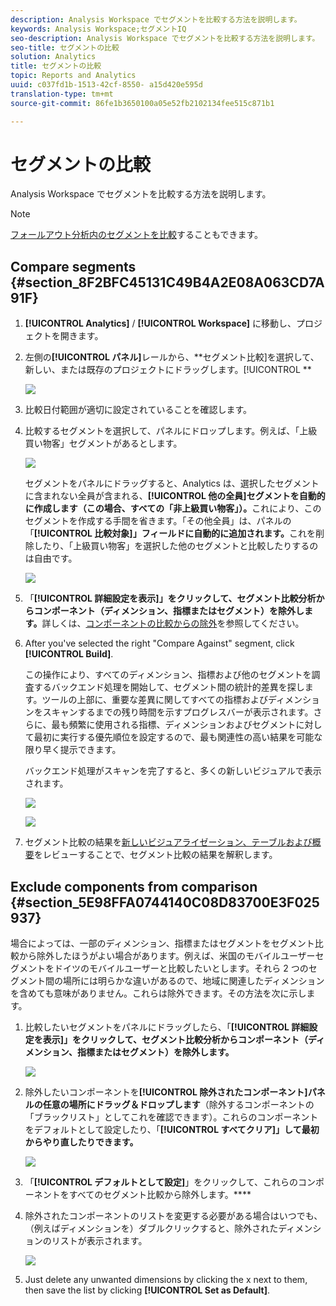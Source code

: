 ```yaml
---
description: Analysis Workspace でセグメントを比較する方法を説明します。
keywords: Analysis Workspace;セグメントIQ
seo-description: Analysis Workspace でセグメントを比較する方法を説明します。
seo-title: セグメントの比較
solution: Analytics
title: セグメントの比較
topic: Reports and Analytics
uuid: c037fd1b-1513-42cf-8550- a15d420e595d
translation-type: tm+mt
source-git-commit: 86fe1b3650100a05e52fb2102134fee515c871b1

---
```



# セグメントの比較

Analysis Workspace でセグメントを比較する方法を説明します。

>[!NOTE]
>
>[フォールアウト分析内のセグメントを比較](../../../../analyze/analysis-workspace/visualizations/fallout/compare-segments-fallout.md#section_E0B761A69B1545908B52E05379277B56)することもできます。

## Compare segments {#section_8F2BFC45131C49B4A2E08A063CD7A91F}

1. **[!UICONTROL Analytics]** / **[!UICONTROL Workspace]** に移動し、プロジェクトを開きます。

1. 左側の&#x200B;**[!UICONTROL パネル]**&#x200B;レールから、**セグメント比較]を選択して、新しい、または既存のプロジェクトにドラッグします。[!UICONTROL **

   ![](assets/seg-compare-panel.png)

1. 比較日付範囲が適切に設定されていることを確認します。
1. 比較するセグメントを選択して、パネルにドロップします。例えば、「上級買い物客」セグメントがあるとします。

   ![](assets/compare-audiences.png)

   セグメントをパネルにドラッグすると、Analytics は、選択したセグメントに含まれない全員が含まれる、**[!UICONTROL 他の全員]セグメントを自動的に作成します（この場合、すべての「非上級買い物客」）。**&#x200B;これにより、このセグメントを作成する手間を省きます。「その他全員」は、パネルの「**[!UICONTROL 比較対象]」フィールドに自動的に追加されます。**&#x200B;これを削除したり、「上級買い物客」を選択した他のセグメントと比較したりするのは自由です。

   ![](assets/everyone-else.png)

1. 「**[!UICONTROL 詳細設定を表示]」をクリックして、セグメント比較分析からコンポーネント（ディメンション、指標またはセグメント）を除外します。**&#x200B;詳しくは、[コンポーネントの比較からの除外](../../../../analyze/analysis-workspace/c-panels/c-segment-comparison/compare-segments.md#section_5E98FFA0744140C08D83700E3F025937)を参照してください。

1. After you've selected the right "Compare Against" segment, click **[!UICONTROL Build]**.

   この操作により、すべてのディメンション、指標および他のセグメントを調査するバックエンド処理を開始して、セグメント間の統計的差異を探します。ツールの上部に、重要な差異に関してすべての指標およびディメンションをスキャンするまでの残り時間を示すプログレスバーが表示されます。さらに、最も頻繁に使用される指標、ディメンションおよびセグメントに対して最初に実行する優先順位を設定するので、最も関連性の高い結果を可能な限り早く提示できます。

   バックエンド処理がスキャンを完了すると、多くの新しいビジュアルで表示されます。

   ![](assets/new-viz.png)

   ![](assets/new-viz2.png)

1. セグメント比較の結果を[新しいビジュアライゼーション、テーブルおよび概要](../../../../analyze/analysis-workspace/c-panels/c-segment-comparison/segment-comparison.md#concept_74FAC1C6D0204F9190A110B0D9005793)をレビューすることで、セグメント比較の結果を解釈します。

## Exclude components from comparison {#section_5E98FFA0744140C08D83700E3F025937}

場合によっては、一部のディメンション、指標またはセグメントをセグメント比較から除外したほうがよい場合があります。例えば、米国のモバイルユーザーセグメントをドイツのモバイルユーザーと比較したいとします。それら 2 つのセグメント間の場所には明らかな違いがあるので、地域に関連したディメンションを含めても意味がありません。これらは除外できます。その方法を次に示します。

1. 比較したいセグメントをパネルにドラッグしたら、「**[!UICONTROL 詳細設定を表示]」をクリックして、セグメント比較分析からコンポーネント（ディメンション、指標またはセグメント）を除外します。**

   ![](assets/show-advanced-settings.png)

1. 除外したいコンポーネントを&#x200B;**[!UICONTROL 除外されたコンポーネント]パネルの任意の場所にドラッグ＆ドロップします**（除外するコンポーネントの「ブラックリスト」としてこれを確認できます）。これらのコンポーネントをデフォルトとして設定したり、「**[!UICONTROL すべてクリア]」して最初からやり直したりできます。**

   ![](assets/excluded-components.png)

1. 「**[!UICONTROL デフォルトとして設定]**」をクリックして、これらのコンポーネントをすべてのセグメント比較から除外します。****

1. 除外されたコンポーネントのリストを変更する必要がある場合はいつでも、（例えばディメンションを）ダブルクリックすると、除外されたディメンションのリストが表示されます。

   ![](assets/excluded-dimensions.png)

1. Just delete any unwanted dimensions by clicking the x next to them, then save the list by clicking **[!UICONTROL Set as Default]**.

